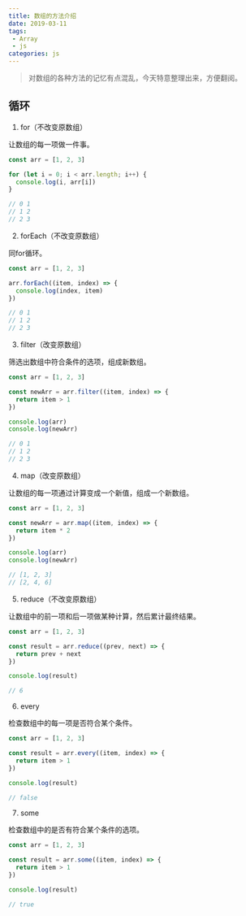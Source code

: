```yaml
---
title: 数组的方法介绍
date: 2019-03-11
tags:
 - Array
 - js        
categories: js
---
```


> 对数组的各种方法的记忆有点混乱，今天特意整理出来，方便翻阅。

<!-- more -->

## 循环

1. for（不改变原数组）

让数组的每一项做一件事。

```js
const arr = [1, 2, 3]

for (let i = 0; i < arr.length; i++) {
  console.log(i, arr[i])
}

// 0 1
// 1 2
// 2 3
```

2. forEach（不改变原数组）

同for循环。

```js
const arr = [1, 2, 3]

arr.forEach((item, index) => {
  console.log(index, item)
})

// 0 1
// 1 2
// 2 3
```

3. filter（改变原数组）

筛选出数组中符合条件的选项，组成新数组。

```js
const arr = [1, 2, 3]

const newArr = arr.filter((item, index) => {
  return item > 1
})

console.log(arr)
console.log(newArr)

// 0 1
// 1 2
// 2 3
```

4. map（改变原数组）

让数组的每一项通过计算变成一个新值，组成一个新数组。

```js
const arr = [1, 2, 3]

const newArr = arr.map((item, index) => {
  return item * 2
})

console.log(arr)
console.log(newArr)

// [1, 2, 3]
// [2, 4, 6]
```

5. reduce（不改变原数组）

让数组中的前一项和后一项做某种计算，然后累计最终结果。

```js
const arr = [1, 2, 3]

const result = arr.reduce((prev, next) => {
  return prev + next
})

console.log(result)

// 6
```

6. every

检查数组中的每一项是否符合某个条件。

```js
const arr = [1, 2, 3]

const result = arr.every((item, index) => {
  return item > 1
})

console.log(result)

// false
```

7. some

检查数组中的是否有符合某个条件的选项。

```js
const arr = [1, 2, 3]

const result = arr.some((item, index) => {
  return item > 1
})

console.log(result)

// true
```
